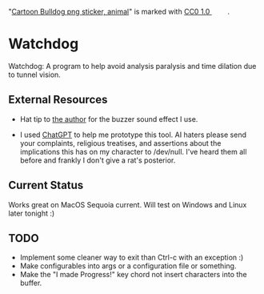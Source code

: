 <p class="attribution">"<a rel="noopener noreferrer" href="https://www.rawpixel.com/image/6482398/png-sticker-public-domain">Cartoon Bulldog png sticker, animal</a>" is marked with <a rel="noopener noreferrer" href="https://creativecommons.org/publicdomain/zero/1.0/?ref=openverse">CC0 1.0 <img src="https://mirrors.creativecommons.org/presskit/icons/cc.svg" style="height: 1em; margin-right: 0.125em; display: inline;" /><img src="https://mirrors.creativecommons.org/presskit/icons/zero.svg" style="height: 1em; margin-right: 0.125em; display: inline;" /></a>.</p>

# Watchdog

Watchdog: A program to help avoid analysis paralysis and time dilation due to tunnel vision.

## External Resources

- Hat tip to [the author](https://pixabay.com/sound-effects/buzzer-or-wrong-answer-20582/) 
for the buzzer sound effect I use.

- I used [ChatGPT](https://chatgpt.com/) to help me prototype this tool. AI
haters please send your complaints, religious treatises, and assertions about
the implications this has on my character to /dev/null. I've heard them all
before and frankly I don't give a rat's posterior.

## Current Status

Works great on MacOS Sequoia current. Will test on Windows and Linux later
tonight :)

## TODO

- Implement some cleaner way to exit than Ctrl-c with an exception :)
- Make configurables into args or a configuration file or something.
- Make the "I made Progress!" key chord not insert characters into the buffer.
